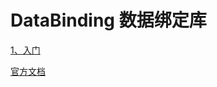 # DataBinding 数据绑定库

[1、入门]()

[官方文档](https://developer.android.google.cn/topic/libraries/data-binding)